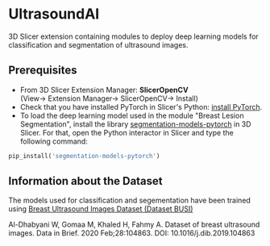 # UltrasoundAI
3D Slicer extension containing modules to deploy deep learning models for classification and segmentation of ultrasound images.

## Prerequisites
* From 3D Slicer Extension Manager: **SlicerOpenCV**<br> (View-> Extension Manager-> SlicerOpenCV-> Install)
* Check that you have installed PyTorch in Slicer's Python: [install PyTorch](https://pytorch.org/).
* To load the deep learning model used in the module "Breast Lesion Segmentation", install the library [segmentation-models-pytorch](https://github.com/qubvel/segmentation_models.pytorch) in 3D Slicer.
For that, open the Python interactor in Slicer and type the following command:</br>
```python
pip_install('segmentation-models-pytorch')
```

## Information about the Dataset
The models used for classification and segementation have been trained using [Breast Ultrasound Images Dataset (Dataset BUSI)](https://www.sciencedirect.com/science/article/pii/S2352340919312181)</br>

Al-Dhabyani W, Gomaa M, Khaled H, Fahmy A. Dataset of breast ultrasound images. Data in Brief. 2020 Feb;28:104863. DOI: 10.1016/j.dib.2019.104863

